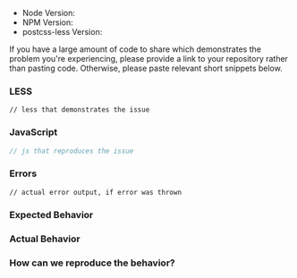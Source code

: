 <!--
  Please note: This template is not optional. Please fill in all fields and
  questions otherwise the issue may be closed. Please provide actual technical
  information about errors, if an error has occurred.
-->

* Node Version:
* NPM Version:
* postcss-less Version:

If you have a large amount of code to share which demonstrates the problem you're experiencing, please provide a link to your
repository rather than pasting code. Otherwise, please paste relevant short snippets below.

### LESS

```less
// less that demonstrates the issue
```

### JavaScript

```js
// js that reproduces the issue
```

### Errors <!-- remove section if there are none -->

```
// actual error output, if error was thrown
```

### Expected Behavior

### Actual Behavior

### How can we reproduce the behavior?
